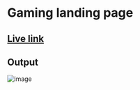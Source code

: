 # Gaming landing page

## [Live link](https://fluffy-frangipane-308da1.netlify.app)

## Output

![image](./photos/website-final.png)